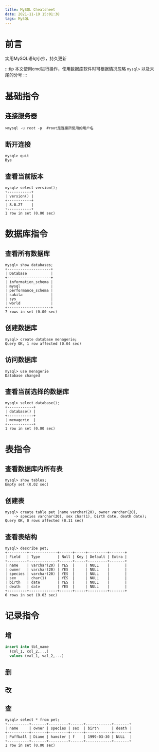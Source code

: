```yaml
---
title: MySQL Cheatsheet
date: 2021-11-10 15:01:38
tags: MySQL
---
```

# 前言
实用MySQL语句小抄，持久更新

:::tip
本文使用cmd进行操作，使用数据库软件时可根据情况忽略 `mysql>` 以及末尾的分号
:::

# 基础指令
## 连接服务器
```
>mysql -u root -p  #root是连接所使用的用户名
```

## 断开连接
```
mysql> quit
Bye
```

## 查看当前版本
```
mysql> select version();
+-----------+
| version() |
+-----------+
| 8.0.27    |
+-----------+
1 row in set (0.00 sec)
```

# 数据库指令
## 查看所有数据库
```
mysql> show databases;
+--------------------+
| Database           |
+--------------------+
| information_schema |
| mysql              |
| performance_schema |
| sakila             |
| sys                |
| world              |
+--------------------+
7 rows in set (0.00 sec)
```

## 创建数据库
```
mysql> create database menagerie;
Query OK, 1 row affected (0.04 sec)
```

## 访问数据库
```
mysql> use menagerie
Database changed
```

## 查看当前选择的数据库
```
mysql> select database();
+------------+
| database() |
+------------+
| menagerie  |
+------------+
1 row in set (0.00 sec)
```

# 表指令
## 查看数据库内所有表
```
mysql> show tables;
Empty set (0.02 sec)
```

## 创建表
```
mysql> create table pet (name varchar(20), owner varchar(20),
    -> species varchar(20), sex char(1), birth date, death date);
Query OK, 0 rows affected (0.11 sec)
```

## 查看表结构
```
mysql> describe pet;
+---------+-------------+------+-----+---------+-------+
| Field   | Type        | Null | Key | Default | Extra |
+---------+-------------+------+-----+---------+-------+
| name    | varchar(20) | YES  |     | NULL    |       |
| owner   | varchar(20) | YES  |     | NULL    |       |
| species | varchar(20) | YES  |     | NULL    |       |
| sex     | char(1)     | YES  |     | NULL    |       |
| birth   | date        | YES  |     | NULL    |       |
| death   | date        | YES  |     | NULL    |       |
+---------+-------------+------+-----+---------+-------+
6 rows in set (0.03 sec)
```

# 记录指令
## 增
```sql
insert into tbl_name
  (col_1, col_2,...)
  values (val_1, val_2,...)
```

## 删

## 改

## 查
```
mysql> select * from pet;
+----------+-------+---------+------+------------+-------+
| name     | owner | species | sex  | birth      | death |
+----------+-------+---------+------+------------+-------+
| Puffball | Diane | hamster | f    | 1999-03-30 | NULL  |
+----------+-------+---------+------+------------+-------+
1 row in set (0.00 sec)
```
